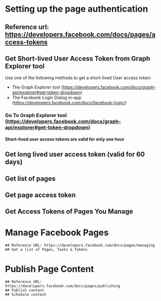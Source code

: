 # Setting up the page authentication
## Reference url: https://developers.facebook.com/docs/pages/access-tokens
## Get Short-lived User Access Token from Graph Explorer tool 
Use one of the following methods to get a short-lived User access token:
* The Graph Explorer tool (https://developers.facebook.com/docs/graph-api/explorer#get-token-dropdown)
* The Facebook Login Dialog in-app (https://developers.facebook.com/docs/facebook-login/)
### Go To Graph Explorer tool (https://developers.facebook.com/docs/graph-api/explorer#get-token-dropdown)
#### Short-lived user access tokens are valid for only one hour
## Get long lived user access token (valid for 60 days)
## Get list of pages
## Get page access token
## Get Access Tokens of Pages You Manage

# Manage Facebook Pages
    ## Reference URL: https://developers.facebook.com/docs/pages/managing
    ## Get a list of Pages, Tasks & Tokens
# Publish Page Content
    ## Reference URL: https://developers.facebook.com/docs/pages/publishing
    ## Publish content
    ## Schedule content